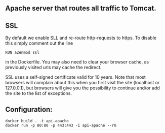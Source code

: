 Apache server that routes all traffic to Tomcat.
------------------------------------------------

SSL
---
By default we enable SLL and re-route http-requests to https. To disable this simply comment out the line
 
    RUN a2enmod ssl
    
in the Dockerfile. You may also need to clear your browser cache, as previously visited urls may cache the 
redirect.

SSL uses a self-signed certificate valid for 10 years. Note that most browsers will complain about this
when you first visit the site (localhost or 127.0.0.1), but browsers will give you the possibility to 
continue and/or add the site to the list of exceptions.

Configuration:
--------------
    docker build . -t api-apache
    docker run -p 80:80 -p 443:443 -i api-apache --rm